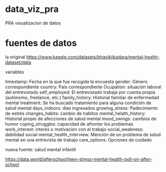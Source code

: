 # data_viz_pra
PRA visualizacion de datos




# fuentes de datos

la original
https://www.kaggle.com/datasets/bhavikjikadara/mental-health-dataset/data

variables


timestamp: Fecha en la que fue recogida la encuesta
gender: Género correspondiente
country: País correspondiente
Ocupation: situación laboral del entrevistado
self_employed: El entrevistado trabaja por cuenta propia (autónomo, freelance, etc.)
family_history: Historial familiar de enfermedad mental
treatment: Se ha buscado tratamiento para alguna condición de salud mental
days_indoors: días ingresados
growing_stress: Padecimiento de estrés
changes_habits: cambio de habitos
mental_helath_history: Historial propio de afecciones de salud mental
mood_swings: cambios de humor
coping_struggles: capacidad de afrontar los problemas
work_interest: interés o motivación con el trabajo
social_weakness: debilidad social
mental_health_interview: Mención de un problema de salud mental en una entrevista de trabajo
care_options: Opciones de cuidado


nueva fuente: salud mental infantil

https://data.world/afterschool/teen-stress-mental-health-poll-on-after-school